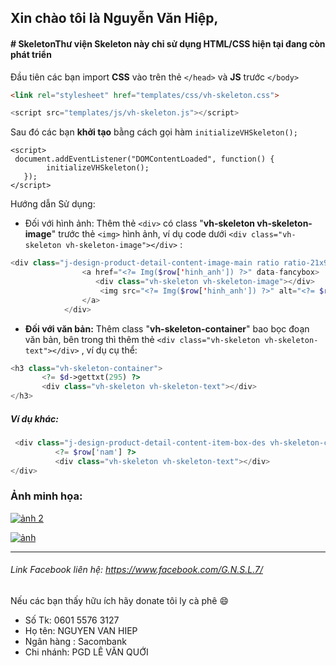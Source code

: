 ## Xin chào tôi là Nguyễn Văn Hiệp,

#### # SkeletonThư viện Skeleton này chỉ sử dụng HTML/CSS hiện tại đang còn phát triển 

Đầu tiên các bạn import **CSS** vào trên thẻ  `</head>` và **JS** trước `</body>`

```html
<link rel="stylesheet" href="templates/css/vh-skeleton.css">
```
```javascript
<script src="templates/js/vh-skeleton.js"></script>
```

Sau đó các bạn **khởi tạo** bằng cách gọi hàm  `initializeVHSkeleton();`

    <script>
     document.addEventListener("DOMContentLoaded", function() {
            initializeVHSkeleton();
       });
    </script>
Hướng dẫn Sử dụng:
- Đối với hình ảnh: Thêm thẻ `<div>` có class "**vh-skeleton vh-skeleton-image**" trước thẻ `<img>` hình ảnh, ví dụ code dưới    `<div class="vh-skeleton vh-skeleton-image"></div>` :

```php
<div class="j-design-product-detail-content-image-main ratio ratio-21x9 mb-3 mb-lg-4 ">
                <a href="<?= Img($row['hinh_anh']) ?>" data-fancybox>
                   <div class="vh-skeleton vh-skeleton-image"></div>
                    <img src="<?= Img($row['hinh_anh']) ?>" alt="<?= $row['ten'] ?>">
                </a>
            </div>
```
- **Đối với văn bản:** Thêm class "**vh-skeleton-container**" bao bọc đoạn văn bản, bên trong thì thêm thẻ  `<div class="vh-skeleton vh-skeleton-text"></div>` , ví dụ cụ thể:

```php
<h3 class="vh-skeleton-container">
       <?= $d->gettxt(295) ?>
       <div class="vh-skeleton vh-skeleton-text"></div>
</h3>
```
##### Ví dụ khác:
```php
 <div class="j-design-product-detail-content-item-box-des vh-skeleton-container">
          <?= $row['nam'] ?>
          <div class="vh-skeleton vh-skeleton-text"></div>
</div>
```
### Ảnh minh họa:

[![ảnh 2](https://i.imgur.com/CNvOdtm.png "ảnh 2")](https://i.imgur.com/CNvOdtm.png "ảnh 2")

[![ảnh](https://i.imgur.com/uNUKMeD.png "ảnh")](https://i.imgur.com/uNUKMeD.png "ảnh")


------------
###### Link Facebook liên hệ: https://www.facebook.com/G.N.S.L.7/
Nếu các bạn thấy hữu ích hãy donate tôi ly cà phê :smile:
- Số Tk: 0601 5576 3127
- Họ tên: NGUYEN VAN HIEP
- Ngân hàng : Sacombank
- Chi nhánh: PGD LÊ VĂN QUỚI

